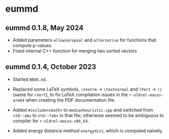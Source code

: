 # eummd

## eummd 0.1.8, May 2024

  - Added parameters `allowzeropval` and `alternative` 
    for functions that compute p-values
  - Fixed internal C++ function for merging two sorted vectors

## eummd 0.1.4, October 2023

  - Started `NEWS.md`.

  - Replaced some LaTeX symbols, `\textrm` -> `\textnormal` and 
  `lVert` -> `||` (same for `rVert`), to fix LaTeX compilation issues
  in the `r-oldrel-macos-arm64` when creating the PDF documentation file.
 
  - Added `#include<cmath>` to `medianheuristic.cpp` and switched from 
  `std::abs` to `std::fabs` in that file; otherwise seemed to be ambiguous 
  to compiler for `r-oldrel-macos-x86_64`.

  - Added energy distance method `energydist`, which is computed naively.
